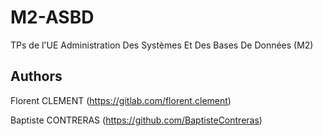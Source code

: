 # M2-ASBD

TPs de l'UE Administration Des Systèmes Et Des Bases De Données (M2)

## Authors
Florent CLEMENT (https://gitlab.com/florent.clement)

Baptiste CONTRERAS (https://github.com/BaptisteContreras)
